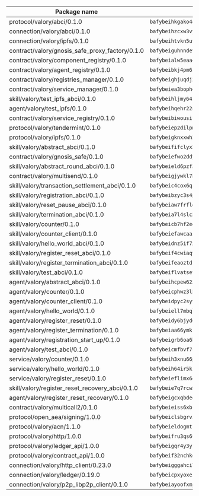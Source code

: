 | Package name                                                  | Package hash                                                  |
| ------------------------------------------------------------- | ------------------------------------------------------------- |
| protocol/valory/abci/0.1.0                                    | `bafybeihkgako44fzgurcv4hgbems4ptdtosae4lopnnr75eczb6kx3x2lm` |
| connection/valory/abci/0.1.0                                  | `bafybeihzcxw3vyh3zy3o2zqai6an7elxx33wh3k2aztcwf4d4dcqbmrl5u` |
| connection/valory/ipfs/0.1.0                                  | `bafybeihtvkn5uv3ibumme7zzmrxx7iehc6lnjhil726h2jidpdzzjnd5ay` |
| contract/valory/gnosis_safe_proxy_factory/0.1.0               | `bafybeiguhnndevhp7iui65fhcezkunygdw2cwsofl4rcfzr2u2n6ql366q` |
| contract/valory/component_registry/0.1.0                      | `bafybeialw5eaa4v54s7i3sjsuy6d5k624quhxhziqntwq5hnz4g646sb7m` |
| contract/valory/agent_registry/0.1.0                          | `bafybeibkj4pm6ziqh2fl3xfsjiou4ibnxlipmvmqhgvc7xwpnaddbtxzli` |
| contract/valory/registries_manager/0.1.0                      | `bafybeighjuqdj2oq6tqckf7j3mqtighe7lpaahh7qt3sqxtbtjlur4tmj4` |
| contract/valory/service_manager/0.1.0                         | `bafybeiea3bophgb6ikqvpd7lzyluthlhoazbbrknvfncu4j7wbubfsrjeu` |
| skill/valory/test_ipfs_abci/0.1.0                             | `bafybeihljmy64z2scavm5mdsaxqq4dpq4y6gubjzvchyhnw4lddf256m6e` |
| agent/valory/test_ipfs/0.1.0                                  | `bafybeihqehr22noszvkxmr6skkgd5vwtobe3kzohxvdajdetkmqzswxhoa` |
| contract/valory/service_registry/0.1.0                        | `bafybeibiwousikhaafhuyfbflz6s3f6vi4eqomqpnecfyqzvrpygwagd6q` |
| protocol/valory/tendermint/0.1.0                              | `bafybeiep2dilpmu3je4z2kq7yc7l6n7ax5knwfax2ufvmnflt3uj2wrbju` |
| protocol/valory/ipfs/0.1.0                                    | `bafybeigknxxwh2xts7ijbacils4a4cgq7jhcdvwahshbw22zw5hnncsfla` |
| skill/valory/abstract_abci/0.1.0                              | `bafybeififclyx2w6gfslrpu7ilhs2raf26a6wsbxi27jjsqafndztgxoge` |
| contract/valory/gnosis_safe/0.1.0                             | `bafybeiefwo2ddyhjxcpy2rlchcubv6bj35e5x4kstxwfyvyvdvcpvcoe5q` |
| skill/valory/abstract_round_abci/0.1.0                        | `bafybeield6pzf3wy5fqojydsksgyxvj3d74lasl2ozkrv3hnlzrwsymrr4` |
| contract/valory/multisend/0.1.0                               | `bafybeigjywkl7hydjsrkogob3xebj2ifhqwmfhhxoeyrndzhhxi5u6amey` |
| skill/valory/transaction_settlement_abci/0.1.0                | `bafybeic4cox6qiq43tztvkdv2xdxtmvasmonbcbqhm7nof74cbvbtknla4` |
| skill/valory/registration_abci/0.1.0                          | `bafybeibzyc3s4p3xe3i52grh5orwenvhxnrhbp4qixxijja5rcguzkonge` |
| skill/valory/reset_pause_abci/0.1.0                           | `bafybeiaw7frfldlnijuw4janouoduaaf2ag7jjdx75xvrjeboidhsvrnwq` |
| skill/valory/termination_abci/0.1.0                           | `bafybeia7l4slc5xraukiqqo6yimshyouuf6uyph5j3q6ulcyetqkdoyywu` |
| skill/valory/counter/0.1.0                                    | `bafybeicb7hf2egiwo7qkifocoy4pejlda7eusbff3ha4nw75edvbcga7yy` |
| skill/valory/counter_client/0.1.0                             | `bafybeiefawcaaiy4matry7m53k36kqy4uadtmtpuulatnt5afkezx6napa` |
| skill/valory/hello_world_abci/0.1.0                           | `bafybeidnz5if7xhrwhcpgjoun4acgqb4llefucwyiog6vo347hfsr3kou4` |
| skill/valory/register_reset_abci/0.1.0                        | `bafybeif4cwiaqvsgvvvytkez5743cyfkahjwdrkkhmcsvu4l4cqz2wwyr4` |
| skill/valory/register_termination_abci/0.1.0                  | `bafybeifeaoztdchn4whggcryz4sbhqgvceqtgpnkyvex7gckuy23wkzpnu` |
| skill/valory/test_abci/0.1.0                                  | `bafybeiflvatset42mrsilgmjee6cy5flxq42gvqhl2t5r7hxgqu32qoddm` |
| agent/valory/abstract_abci/0.1.0                              | `bafybeihcpew625bbofapa3i4pisdvixnarysrkzwh763u33smps35iirhm` |
| agent/valory/counter/0.1.0                                    | `bafybeicphwz3l5lastbrv27ahnnomgw55bvehh3cyjqzlegexekjhlqvxy` |
| agent/valory/counter_client/0.1.0                             | `bafybeidpyc2syvuv3px52gmeaismyhcn4xskbzts22frwlxrwioj53vh6i` |
| agent/valory/hello_world/0.1.0                                | `bafybeiell7mbqlsgggw5gtgaraally7nmhf6a667jj4lr4pof4agmjqwue` |
| agent/valory/register_reset/0.1.0                             | `bafybeidy6bjyd63kohlokazbqelyh2mljwvj2q2aola4w2juh4jdn5s2em` |
| agent/valory/register_termination/0.1.0                       | `bafybeiaa66ymkk4tjasdd5olnslgm4onyhm7j5cntwpdbq2vp7n2qpyfkm` |
| agent/valory/registration_start_up/0.1.0                      | `bafybeigrb6oa6bor7o2lrohr4gdeuqfdwhsnr5egsdwr62shjjmvoepp7e` |
| agent/valory/test_abci/0.1.0                                  | `bafybeicmfbvf7cr775zuswufrgts4gjnm5j2ezblxb56nihqj63dgstigi` |
| service/valory/counter/0.1.0                                  | `bafybeih3xnu66p5dzws5wujhzspige7cltms73ahs7ttlkntfh6qm6g6fm` |
| service/valory/hello_world/0.1.0                              | `bafybeih64ir5kzrbmbgbzqd5cdx2pbjks4jxa2twc5pqyiqwsdnnlaejuq` |
| service/valory/register_reset/0.1.0                           | `bafybeieflimx6q7rjacuxphl2xyzjvgeawy2tftrwwuiohwxjtut66ys4q` |
| skill/valory/register_reset_recovery_abci/0.1.0               | `bafybeie7q7rcw5bntncj7p5k7kj3kmjgx3fpfyl5nj5ppamqvppfveqjra` |
| agent/valory/register_reset_recovery/0.1.0                    | `bafybeigcxqbdeovhcstrlxr7rkpij4io5lsth52fw2dvpo767hyfhrbjne` |
| contract/valory/multicall2/0.1.0                              | `bafybeieiss6xbk74c2wi6zxxjbhfc5nspe3nftm7o2vm3afqxttnk2cvty` |
| protocol/open_aea/signing/1.0.0                               | `bafybeiclsbgrviyxbmi2vex5ze3dhr7ywohrqedebx26jozayxvroqtegq` |
| protocol/valory/acn/1.1.0                                     | `bafybeieldogmtf3m4jdsvt4vvyay3jh54rjn3deasymfw43vz3o42vigmq` |
| protocol/valory/http/1.0.0                                    | `bafybeifru3qs6udfzprax7jxktbsuzn7immfvi3scgfspifq3zdxwkgvnm` |
| protocol/valory/ledger_api/1.0.0                              | `bafybeigqr4y3ykz3iulrcoqmji7hy3dxaoy7zmyyzff4ivpbubcpwdknai` |
| protocol/valory/contract_api/1.0.0                            | `bafybeif32nchkgn6yet7e5gt4auhf7lsahxnj4t36kxbw55p3gi7qpeuxq` |
| connection/valory/http_client/0.23.0                          | `bafybeigggahci7hq6tr3tyueatgkvgn73y4b3av2vk7vtr7jkeuwsqcteq` |
| connection/valory/ledger/0.19.0                               | `bafybeicpxyoxez7lperltamvikxu6vzk2lhqakbivce4nzywyzoqbxoogm` |
| connection/valory/p2p_libp2p_client/0.1.0                     | `bafybeiayoofxmj6z3pasn2akqj3udgq2ta2ar6mv6zoehstul2btvv3gqa` |
